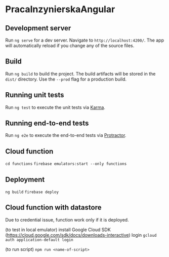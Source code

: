 # PracaInzynierskaAngular

## Development server

Run `ng serve` for a dev server. Navigate to `http://localhost:4200/`. The app will automatically reload if you change any of the source files.

## Build

Run `ng build` to build the project. The build artifacts will be stored in the `dist/` directory. Use the `--prod` flag for a production build.

## Running unit tests

Run `ng test` to execute the unit tests via [Karma](https://karma-runner.github.io).

## Running end-to-end tests

Run `ng e2e` to execute the end-to-end tests via [Protractor](http://www.protractortest.org/).

## Cloud function

`cd functions`
`firebase emulators:start --only functions`

## Deployment

`ng build`
`firebase deploy`

## Cloud function with datastore

Due to credential issue, function work only if it is deployed.

(to test in local emulator)
install Google Cloud SDK (https://cloud.google.com/sdk/docs/downloads-interactive)
login `gcloud auth application-default login`

(to run script)
`npm run <name-of-script>`
